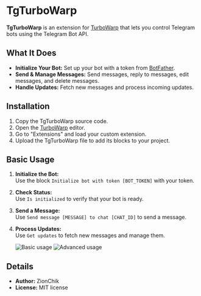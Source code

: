 # TgTurboWarp

**TgTurboWarp** is an extension for [TurboWarp](https://turbowarp.org/) that lets you control Telegram bots using the Telegram Bot API.

## What It Does
- **Initialize Your Bot:** Set up your bot with a token from [BotFather](https://t.me/BotFather).
- **Send & Manage Messages:** Send messages, reply to messages, edit messages, and delete messages.
- **Handle Updates:** Fetch new messages and process incoming updates.

## Installation
1. Copy the TgTurboWarp source code.
2. Open the [TurboWarp](https://turbowarp.org/) editor.
3. Go to "Extensions" and load your custom extension.
4. Upload the TgTurboWarp file to add its blocks to your project.

## Basic Usage
1. **Initialize the Bot:**  
   Use the block `Initialize bot with token [BOT_TOKEN]` with your token.
2. **Check Status:**  
   Use `Is initialized` to verify that your bot is ready.
3. **Send a Message:**  
   Use `Send message [MESSAGE] to chat [CHAT_ID]` to send a message.
4. **Process Updates:**  
   Use `Get updates` to fetch new messages and manage them.

   ![Basic usage](https://ibb.co/jP45YC5p)
   ![Advanced usage](https://ibb.co/WWSSGVv7)

## Details
- **Author:** ZionChik  
- **License:** MIT license

